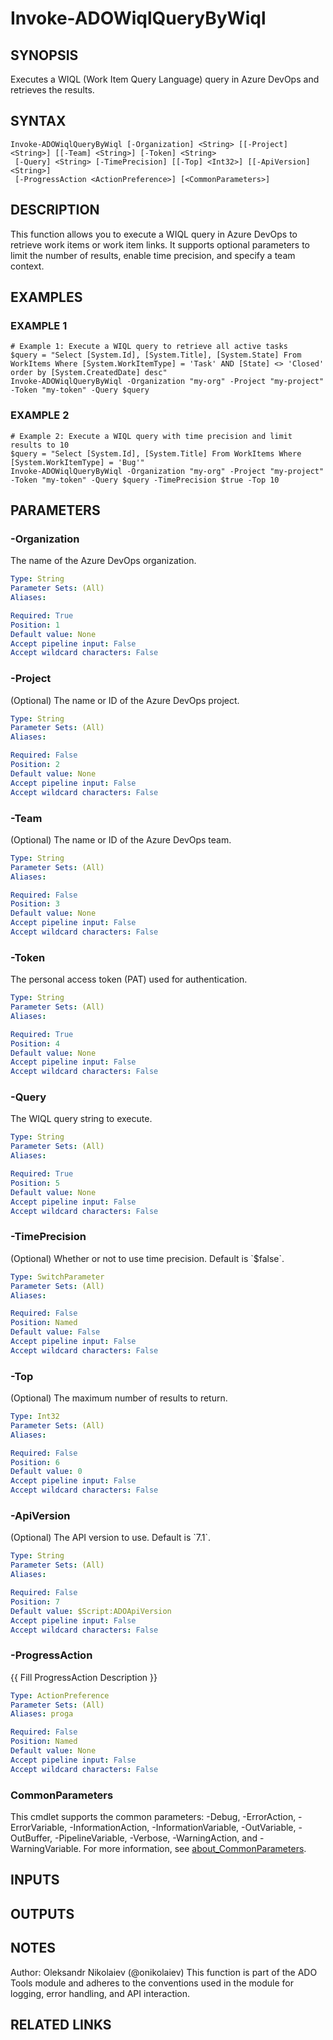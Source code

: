 ﻿---
external help file: ado.core-help.xml
Module Name: ado.core
online version:
schema: 2.0.0
---

# Invoke-ADOWiqlQueryByWiql

## SYNOPSIS
Executes a WIQL (Work Item Query Language) query in Azure DevOps and retrieves the results.

## SYNTAX

```
Invoke-ADOWiqlQueryByWiql [-Organization] <String> [[-Project] <String>] [[-Team] <String>] [-Token] <String>
 [-Query] <String> [-TimePrecision] [[-Top] <Int32>] [[-ApiVersion] <String>]
 [-ProgressAction <ActionPreference>] [<CommonParameters>]
```

## DESCRIPTION
This function allows you to execute a WIQL query in Azure DevOps to retrieve work items or work item links.
It supports optional parameters to limit the number of results, enable time precision, and specify a team context.

## EXAMPLES

### EXAMPLE 1
```
# Example 1: Execute a WIQL query to retrieve all active tasks
$query = "Select [System.Id], [System.Title], [System.State] From WorkItems Where [System.WorkItemType] = 'Task' AND [State] <> 'Closed' order by [System.CreatedDate] desc"
Invoke-ADOWiqlQueryByWiql -Organization "my-org" -Project "my-project" -Token "my-token" -Query $query
```

### EXAMPLE 2
```
# Example 2: Execute a WIQL query with time precision and limit results to 10
$query = "Select [System.Id], [System.Title] From WorkItems Where [System.WorkItemType] = 'Bug'"
Invoke-ADOWiqlQueryByWiql -Organization "my-org" -Project "my-project" -Token "my-token" -Query $query -TimePrecision $true -Top 10
```

## PARAMETERS

### -Organization
The name of the Azure DevOps organization.

```yaml
Type: String
Parameter Sets: (All)
Aliases:

Required: True
Position: 1
Default value: None
Accept pipeline input: False
Accept wildcard characters: False
```

### -Project
(Optional) The name or ID of the Azure DevOps project.

```yaml
Type: String
Parameter Sets: (All)
Aliases:

Required: False
Position: 2
Default value: None
Accept pipeline input: False
Accept wildcard characters: False
```

### -Team
(Optional) The name or ID of the Azure DevOps team.

```yaml
Type: String
Parameter Sets: (All)
Aliases:

Required: False
Position: 3
Default value: None
Accept pipeline input: False
Accept wildcard characters: False
```

### -Token
The personal access token (PAT) used for authentication.

```yaml
Type: String
Parameter Sets: (All)
Aliases:

Required: True
Position: 4
Default value: None
Accept pipeline input: False
Accept wildcard characters: False
```

### -Query
The WIQL query string to execute.

```yaml
Type: String
Parameter Sets: (All)
Aliases:

Required: True
Position: 5
Default value: None
Accept pipeline input: False
Accept wildcard characters: False
```

### -TimePrecision
(Optional) Whether or not to use time precision.
Default is \`$false\`.

```yaml
Type: SwitchParameter
Parameter Sets: (All)
Aliases:

Required: False
Position: Named
Default value: False
Accept pipeline input: False
Accept wildcard characters: False
```

### -Top
(Optional) The maximum number of results to return.

```yaml
Type: Int32
Parameter Sets: (All)
Aliases:

Required: False
Position: 6
Default value: 0
Accept pipeline input: False
Accept wildcard characters: False
```

### -ApiVersion
(Optional) The API version to use.
Default is \`7.1\`.

```yaml
Type: String
Parameter Sets: (All)
Aliases:

Required: False
Position: 7
Default value: $Script:ADOApiVersion
Accept pipeline input: False
Accept wildcard characters: False
```

### -ProgressAction
{{ Fill ProgressAction Description }}

```yaml
Type: ActionPreference
Parameter Sets: (All)
Aliases: proga

Required: False
Position: Named
Default value: None
Accept pipeline input: False
Accept wildcard characters: False
```

### CommonParameters
This cmdlet supports the common parameters: -Debug, -ErrorAction, -ErrorVariable, -InformationAction, -InformationVariable, -OutVariable, -OutBuffer, -PipelineVariable, -Verbose, -WarningAction, and -WarningVariable. For more information, see [about_CommonParameters](http://go.microsoft.com/fwlink/?LinkID=113216).

## INPUTS

## OUTPUTS

## NOTES
Author: Oleksandr Nikolaiev (@onikolaiev)
This function is part of the ADO Tools module and adheres to the conventions used in the module for logging, error handling, and API interaction.

## RELATED LINKS
